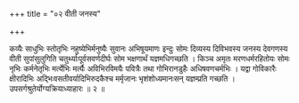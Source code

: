 +++
title = "०२ वीती जनस्य"

+++

कव्यैः साधुभिः स्तोतृभिः नहुष्येभिर्मनुष्यैः सुवानः अभिषूयमाणः इन्दुः सोमः दिव्यस्य दिविभवस्य जनस्य देवगणस्य वीती सुपांसुलुगिति चतुर्थ्याःपूर्वसवर्णदीर्घः सोम भक्षणार्थं यज्ञमधिगच्छति । किञ्च अमृतः मरणधर्मरहितोयः सोमः नृभिः कर्मनेतृभिः मर्त्येभिः मर्त्यैः अविभिरविमयैः पवित्रैः तथा गोभिरानडुहैः अधिषवणचर्मभिः । यद्वा गोविकारैः क्षीरादिभिः अद्भिःवसतीवर्यादिभिरुदकैश्च मर्मृजानः भृशंशोध्यमानःसन् यज्ञम्प्रति गच्छति । उपसर्गश्रुतेर्योग्यक्रियाध्याहारः ॥ २ ॥